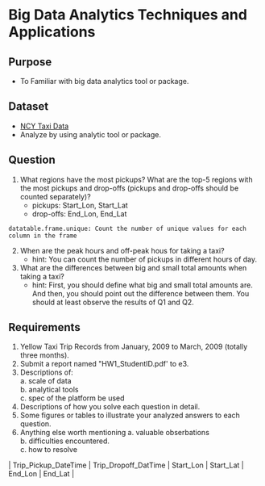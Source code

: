 # Big Data Analytics Techniques and Applications

## Purpose

- To Familiar with big data analytics tool or package.

## Dataset 

- [NCY Taxi Data](https://www1.nyc.gov/site/tlc/about/tlc-trip-record-data.page)
- Analyze by using analytic tool or package.

## Question

1. What regions have the most pickups? What are the top-5 regions with the most pickups and drop-offs (pickups and drop-offs should be counted separately)?
    - pickups: Start_Lon, Start_Lat
    - drop-offs: End_Lon, End_Lat
```
datatable.frame.unique: Count the number of unique values for each column in the frame
```
2. When are the peak hours and off-peak hous for taking a taxi?
    - hint: You can count the number of pickups in different hours of day.
3. What are the differences between big and small total amounts when taking a taxi?
    - hint: First, you should define what big and small total amounts are. And then, you should point out the difference between them. You should at least observe the results of Q1 and Q2.

## Requirements

1. Yellow Taxi Trip Records from January, 2009 to March, 2009 (totally three months).
2. Submit a report named "HW1_StudentID.pdf' to e3.
3. Descriptions of: \
    a. scale of data \
    b. analytical tools \
    c. spec of the platform be used
4. Descriptions of how you solve each question in detail.
5. Some figures or tables to illustrate your analyzed answers to each question.
6. Anything else worth mentioning
    a. valuable obserbations \
    b. difficulties encountered. \
    c. how to resolve

| Trip_Pickup_DateTime | Trip_Dropoff_DatTime | Start_Lon | Start_Lat | End_Lon | End_Lat |
